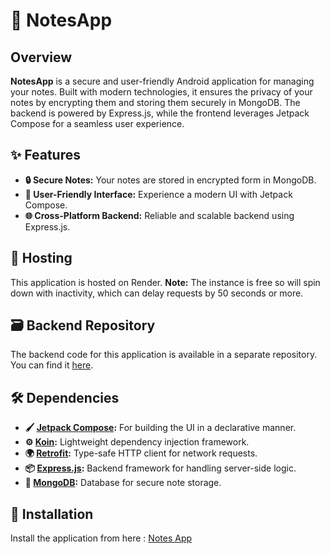 # 📝 NotesApp

## Overview

**NotesApp** is a secure and user-friendly Android application for managing your notes. Built with modern technologies, it ensures the privacy of your notes by encrypting them and storing them securely in MongoDB. The backend is powered by Express.js, while the frontend leverages Jetpack Compose for a seamless user experience.

## ✨ Features

- **🔒 Secure Notes:** Your notes are stored in encrypted form in MongoDB.
- **📱 User-Friendly Interface:** Experience a modern UI with Jetpack Compose.
- **🌐 Cross-Platform Backend:** Reliable and scalable backend using Express.js.

## 🚀 Hosting

This application is hosted on Render. **Note:** The instance is free so will spin down with inactivity, which can delay requests by 50 seconds or more.

## 🗃️ Backend Repository

The backend code for this application is available in a separate repository. You can find it [here](https://github.com/prafullKrRj/NotesApp).

## 🛠 Dependencies

- **🖌 [Jetpack Compose](https://developer.android.com/jetpack/compose):** For building the UI in a declarative manner.
- **⚙️ [Koin](https://insert-koin.io/):** Lightweight dependency injection framework.
- **🌍 [Retrofit](https://square.github.io/retrofit/):** Type-safe HTTP client for network requests.
- **📦 [Express.js](https://expressjs.com/):** Backend framework for handling server-side logic.
- **💾 [MongoDB](https://www.mongodb.com/):** Database for secure note storage.

## 🚀 Installation
Install the application from here : [Notes App](https://github.com/prafullKrRj/NotesApp-Client/raw/master/Notes%20App.apk)
